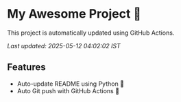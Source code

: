 # My Awesome Project 🚀

This project is automatically updated using GitHub Actions.

_Last updated: 2025-05-12 04:02:02 IST_

## Features
- Auto-update README using Python 🐍
- Auto Git push with GitHub Actions 🤖
